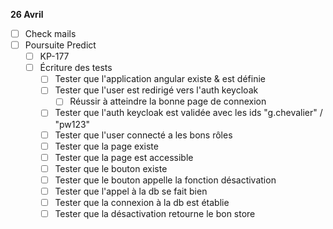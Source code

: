 **26 Avril**
- [ ] Check mails
- [ ] Poursuite Predict
    - [ ] KP-177
    - [ ] Écriture des tests
        - [ ] Tester que l'application angular existe & est définie
        - [ ] Tester que l'user est redirigé vers l'auth keycloak
            - [ ] Réussir à atteindre la bonne page de connexion
        - [ ] Tester que l'auth keycloak est validée avec les ids "g.chevalier" / "pw123"
        - [ ] Tester que l'user connecté a les bons rôles
        - [ ] Tester que la page existe
        - [ ] Tester que la page est accessible
        - [ ] Tester que le bouton existe
        - [ ] Tester que le bouton appelle la fonction désactivation
        - [ ] Tester que l'appel à la db se fait bien
        - [ ] Tester que la connexion à la db est établie
        - [ ] Tester que la désactivation retourne le bon store